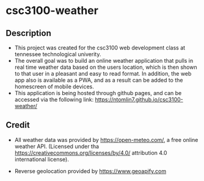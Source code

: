 # csc3100-weather

## Description

- This project was created for the csc3100 web development class at tennessee technological univerity.
- The overall goal was to build an online weather application that pulls in real time weather data
  based on the users location, which is then shown to that user in a pleasant and easy to read format. In addition, the web app also is available as a PWA, and as a result can be added to the 
  homescreen of mobile devices.
- This application is being hosted through github pages, and can be accessed via the following
  link: https://ntomlin7.github.io/csc3100-weather/

## Credit
- All weather data was provided by https://open-meteo.com/, a free online weather API.
  (Licensed under tha https://creativecommons.org/licenses/by/4.0/ attribution 4.0 international license).

- Reverse geolocation provided by https://www.geoapify.com


